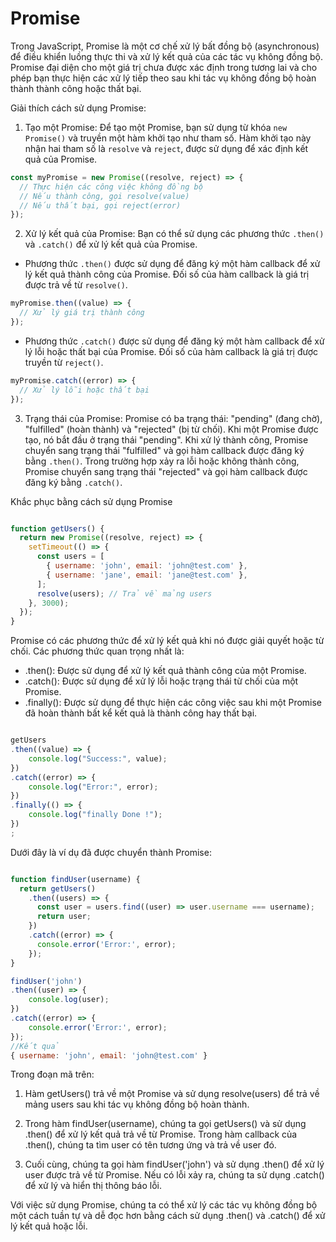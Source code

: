 # Promise

Trong JavaScript, Promise là một cơ chế xử lý bất đồng bộ (asynchronous) để điều khiển luồng thực thi và xử lý kết quả của các tác vụ không đồng bộ. Promise đại diện cho một giá trị chưa được xác định trong tương lai và cho phép bạn thực hiện các xử lý tiếp theo sau khi tác vụ không đồng bộ hoàn thành thành công hoặc thất bại.

Giải thích cách sử dụng Promise:

1. Tạo một Promise: Để tạo một Promise, bạn sử dụng từ khóa `new Promise()` và truyền một hàm khởi tạo như tham số. Hàm khởi tạo này nhận hai tham số là `resolve` và `reject`, được sử dụng để xác định kết quả của Promise.

```javascript
const myPromise = new Promise((resolve, reject) => {
  // Thực hiện các công việc không đồng bộ
  // Nếu thành công, gọi resolve(value)
  // Nếu thất bại, gọi reject(error)
});
```

2. Xử lý kết quả của Promise: Bạn có thể sử dụng các phương thức `.then()` và `.catch()` để xử lý kết quả của Promise.

- Phương thức `.then()` được sử dụng để đăng ký một hàm callback để xử lý kết quả thành công của Promise. Đối số của hàm callback là giá trị được trả về từ `resolve()`.

```javascript
myPromise.then((value) => {
  // Xử lý giá trị thành công
});
```

- Phương thức `.catch()` được sử dụng để đăng ký một hàm callback để xử lý lỗi hoặc thất bại của Promise. Đối số của hàm callback là giá trị được truyền từ `reject()`.

```javascript
myPromise.catch((error) => {
  // Xử lý lỗi hoặc thất bại
});
```

3. Trạng thái của Promise: Promise có ba trạng thái: "pending" (đang chờ), "fulfilled" (hoàn thành) và "rejected" (bị từ chối). Khi một Promise được tạo, nó bắt đầu ở trạng thái "pending". Khi xử lý thành công, Promise chuyển sang trạng thái "fulfilled" và gọi hàm callback được đăng ký bằng `.then()`. Trong trường hợp xảy ra lỗi hoặc không thành công, Promise chuyển sang trạng thái "rejected" và gọi hàm callback được đăng ký bằng `.catch()`.



Khắc phục bằng cách sử dụng Promise

```js

function getUsers() {
  return new Promise((resolve, reject) => {
    setTimeout(() => {
      const users = [
        { username: 'john', email: 'john@test.com' },
        { username: 'jane', email: 'jane@test.com' },
      ];
      resolve(users); // Trả về mảng users
    }, 3000);
  });
}

```


Promise có các phương thức để xử lý kết quả khi nó được giải quyết hoặc từ chối. Các phương thức quan trọng nhất là:

- .then(): Được sử dụng để xử lý kết quả thành công của một Promise.
- .catch(): Được sử dụng để xử lý lỗi hoặc trạng thái từ chối của một Promise.
- .finally(): Được sử dụng để thực hiện các công việc sau khi một Promise đã hoàn thành bất kể kết quả là thành công hay thất bại.

```js

getUsers
.then((value) => {
    console.log("Success:", value);
})
.catch((error) => {
    console.log("Error:", error);
})
.finally(() => {
    console.log("finally Done !");
})
;

```


Dưới đây là ví dụ đã được chuyển thành Promise:


```js

function findUser(username) {
  return getUsers()
    .then((users) => {
      const user = users.find((user) => user.username === username);
      return user;
    })
    .catch((error) => {
      console.error('Error:', error);
    });
}

findUser('john')
.then((user) => {
    console.log(user);
})
.catch((error) => {
    console.error('Error:', error);
});
//Kết quả
{ username: 'john', email: 'john@test.com' }
```


Trong đoạn mã trên:

1. Hàm getUsers() trả về một Promise và sử dụng resolve(users) để trả về mảng users sau khi tác vụ không đồng bộ hoàn thành.

2. Trong hàm findUser(username), chúng ta gọi getUsers() và sử dụng .then() để xử lý kết quả trả về từ Promise. Trong hàm callback của .then(), chúng ta tìm user có tên tương ứng và trả về user đó.

3. Cuối cùng, chúng ta gọi hàm findUser('john') và sử dụng .then() để xử lý user được trả về từ Promise. Nếu có lỗi xảy ra, chúng ta sử dụng .catch() để xử lý và hiển thị thông báo lỗi.

Với việc sử dụng Promise, chúng ta có thể xử lý các tác vụ không đồng bộ một cách tuần tự và dễ đọc hơn bằng cách sử dụng .then() và .catch() để xử lý kết quả hoặc lỗi.